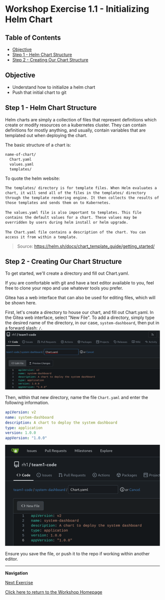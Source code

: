 # Workshop Exercise 1.1 - Initializing Helm Chart

## Table of Contents

* [Objective](#objective)
* [Step 1 - Helm Chart Structure](#step-1---helm-chart-structure)
* [Step 2 - Creating Our Chart Structure](#step-2---creating-our-chart-structure)

## Objective

* Understand how to initialize a helm chart
* Push that initial chart to git

## Step 1 - Helm Chart Structure
Helm charts are simply a collection of files that represent definitions which create or modify resources on a kubernetes cluster. They can contain definitions for mostly anything, and usually, contain variables that are templated out when deploying the chart.

The basic structure of a chart is:
```
name-of-chart/
  Chart.yaml
  values.yaml
  templates/
```

To quote the helm website:
```
The templates/ directory is for template files. When Helm evaluates a chart, it will send all of the files in the templates/ directory through the template rendering engine. It then collects the results of those templates and sends them on to Kubernetes.

The values.yaml file is also important to templates. This file contains the default values for a chart. These values may be overridden by users during helm install or helm upgrade.

The Chart.yaml file contains a description of the chart. You can access it from within a template.
```

> Source: https://helm.sh/docs/chart_template_guide/getting_started/

## Step 2 - Creating Our Chart Structure
To get started, we'll create a directory and fill out Chart.yaml.

If you are comfortable with git and have a text editor available to you, feel free to clone your repo and use whatever tools you prefer.

Gitea has a web interface that can also be used for editing files, which will be shown here.

First, let's create a directory to house our chart, and fill out Chart.yaml. In the Gitea web interface, select "New File". To add a directory, simply type the desired name of the directory, in our case, `system-dashboard`, then put in a forward slash: `/`.
![Start Chart Yaml](../images/gitea-start-chart.png)

Then, within that new directory, name the file `Chart.yaml` and enter the following information.

```yaml
apiVersion: v2
name: system-dashboard
description: A chart to deploy the system dashboard
type: application
version: 1.0.0
appVersion: "1.0.0"
```
![Populate Chart Yaml](../images/populate-chart-yaml.png)

Ensure you save the file, or push it to the repo if working within another editor.

---
**Navigation**

[Next Exercise](../2.1-setup-blackbox-exporter/)

[Click here to return to the Workshop Homepage](../../README.md)
